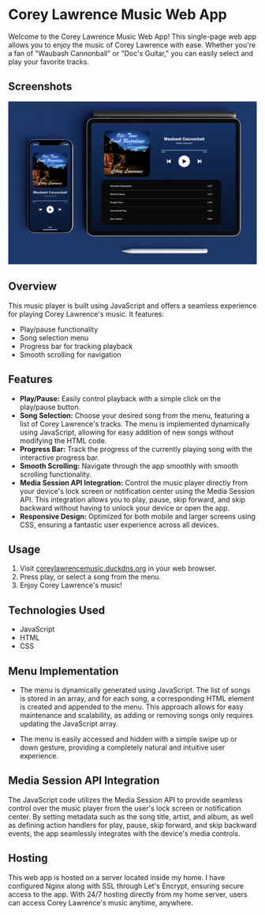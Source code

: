 # Corey Lawrence Music Web App

Welcome to the Corey Lawrence Music Web App! This single-page web app allows you to enjoy the music of Corey Lawrence with ease. Whether you're a fan of "Waubash Cannonball" or "Doc's Guitar," you can easily select and play your favorite tracks.

## Screenshots
   ![iPhone & iPad](./Screenshots/1.jpg)

## Overview

This music player is built using JavaScript and offers a seamless experience for playing Corey Lawrence's music. It features:

- Play/pause functionality
- Song selection menu
- Progress bar for tracking playback
- Smooth scrolling for navigation

## Features

- **Play/Pause:** Easily control playback with a simple click on the play/pause button.
- **Song Selection:** Choose your desired song from the menu, featuring a list of Corey Lawrence's tracks. The menu is implemented dynamically using JavaScript, allowing for easy addition of new songs without modifying the HTML code.
- **Progress Bar:** Track the progress of the currently playing song with the interactive progress bar.
- **Smooth Scrolling:** Navigate through the app smoothly with smooth scrolling functionality.
- **Media Session API Integration:** Control the music player directly from your device's lock screen or notification center using the Media Session API. This integration allows you to play, pause, skip forward, and skip backward without having to unlock your device or open the app.
- **Responsive Design:** Optimized for both mobile and larger screens using CSS, ensuring a fantastic user experience across all devices.


## Usage

1. Visit [coreylawrencemusic.duckdns.org](https://coreylawrencemusic.duckdns.org) in your web browser.
2. Press play, or select a song from the menu.
3. Enjoy Corey Lawrence's music!

## Technologies Used

- JavaScript
- HTML
- CSS

## Menu Implementation

- The menu is dynamically generated using JavaScript. The list of songs is stored in an array, and for each song, a corresponding HTML element is created and appended to the menu. This approach allows for easy maintenance and scalability, as adding or removing songs only requires updating the JavaScript array.

- The menu is easily accessed and hidden with a simple swipe up or down gesture, providing a completely natural and intuitive user experience.

## Media Session API Integration

The JavaScript code utilizes the Media Session API to provide seamless control over the music player from the user's lock screen or notification center. By setting metadata such as the song title, artist, and album, as well as defining action handlers for play, pause, skip forward, and skip backward events, the app seamlessly integrates with the device's media controls.

## Hosting

This web app is hosted on a server located inside my home. I have configured Nginx along with SSL through Let's Encrypt, ensuring secure access to the app. With 24/7 hosting directly from my home server, users can access Corey Lawrence's music anytime, anywhere.
